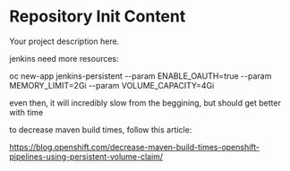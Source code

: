 Repository Init Content
=======================

Your project description here.

jenkins need more resources:

oc new-app jenkins-persistent --param ENABLE_OAUTH=true --param MEMORY_LIMIT=2Gi --param VOLUME_CAPACITY=4Gi


even then, it will incredibly slow from the beggining, but should get better with time

to decrease maven build times, follow this article:


https://blog.openshift.com/decrease-maven-build-times-openshift-pipelines-using-persistent-volume-claim/